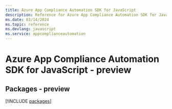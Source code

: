 ```yaml
---
title: Azure App Compliance Automation SDK for JavaScript
description: Reference for Azure App Compliance Automation SDK for JavaScript
ms.date: 03/14/2024
ms.topic: reference
ms.devlang: javascript
ms.service: appcomplianceautomation
---
```

# Azure App Compliance Automation SDK for JavaScript - preview
## Packages - preview
[!INCLUDE [packages](app-compliance-automation-index.md)]